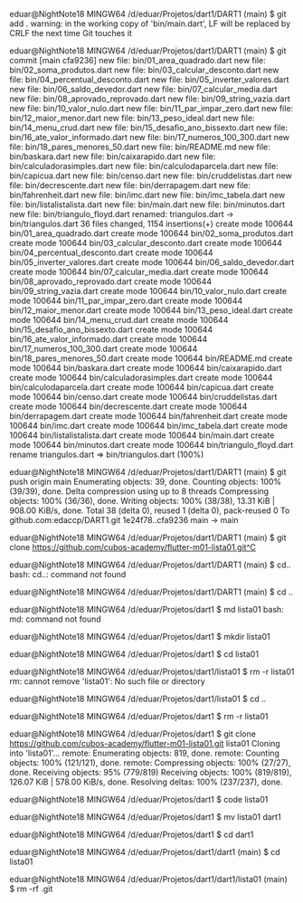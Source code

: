 
eduar@NightNote18 MINGW64 /d/eduar/Projetos/dart1/DART1 (main)
$ git add .
warning: in the working copy of 'bin/main.dart', LF will be replaced by CRLF the next time Git touches it

eduar@NightNote18 MINGW64 /d/eduar/Projetos/dart1/DART1 (main)
$ git commit
[main cfa9236]  new file:   bin/01_area_quadrado.dart   new file:   bin/02_soma_produtos.dart   new file:   bin/03_calcular_desconto.dart     new file:   bin/04_percentual_desconto.dart     new file:   bin/05_inverter_valores.dart      new file:   bin/06_saldo_devedor.dart   new file:   bin/07_calcular_media.dart        new file:   bin/08_aprovado_reprovado.dart      new file:   bin/09_string_vazia.dart new file:   bin/10_valor_nulo.dart       new file:   bin/11_par_impar_zero.dart  new file:   bin/12_maior_menor.dart   new file:   bin/13_peso_ideal.dart      new file:   bin/14_menu_crud.dart       new file:   bin/15_desafio_ano_bissexto.dart  new file:   bin/16_ate_valor_informado.dart     new file:   bin/17_numeros_100_300.dart       new file:   bin/18_pares_menores_50.dart        new file:   bin/README.md     new file:   bin/baskara.dart    new file:   bin/caixarapido.dart        new file:   bin/calculadorasimples.dart       new file:   bin/calculodaparcela.dart   new file:   bin/capicua.dart    new file:   bin/censo.dart    new file:   bin/cruddelistas.dart       new file:   bin/decrescente.dart     new file:   bin/derrapagem.dart  new file:   bin/fahrenheit.dart         new file:   bin/imc.dart     new file:   bin/imc_tabela.dart  new file:   bin/listalistalista.dart    new file:   bin/main.dart    new file:   bin/minutos.dart     new file:   bin/triangulo_floyd.dart    renamed:    triangulos.dart -> bin/triangulos.dart
 36 files changed, 1154 insertions(+)
 create mode 100644 bin/01_area_quadrado.dart
 create mode 100644 bin/02_soma_produtos.dart
 create mode 100644 bin/03_calcular_desconto.dart
 create mode 100644 bin/04_percentual_desconto.dart
 create mode 100644 bin/05_inverter_valores.dart
 create mode 100644 bin/06_saldo_devedor.dart
 create mode 100644 bin/07_calcular_media.dart
 create mode 100644 bin/08_aprovado_reprovado.dart
 create mode 100644 bin/09_string_vazia.dart
 create mode 100644 bin/10_valor_nulo.dart
 create mode 100644 bin/11_par_impar_zero.dart
 create mode 100644 bin/12_maior_menor.dart
 create mode 100644 bin/13_peso_ideal.dart
 create mode 100644 bin/14_menu_crud.dart
 create mode 100644 bin/15_desafio_ano_bissexto.dart
 create mode 100644 bin/16_ate_valor_informado.dart
 create mode 100644 bin/17_numeros_100_300.dart
 create mode 100644 bin/18_pares_menores_50.dart
 create mode 100644 bin/README.md
 create mode 100644 bin/baskara.dart
 create mode 100644 bin/caixarapido.dart
 create mode 100644 bin/calculadorasimples.dart
 create mode 100644 bin/calculodaparcela.dart
 create mode 100644 bin/capicua.dart
 create mode 100644 bin/censo.dart
 create mode 100644 bin/cruddelistas.dart
 create mode 100644 bin/decrescente.dart
 create mode 100644 bin/derrapagem.dart
 create mode 100644 bin/fahrenheit.dart
 create mode 100644 bin/imc.dart
 create mode 100644 bin/imc_tabela.dart
 create mode 100644 bin/listalistalista.dart
 create mode 100644 bin/main.dart
 create mode 100644 bin/minutos.dart
 create mode 100644 bin/triangulo_floyd.dart
 rename triangulos.dart => bin/triangulos.dart (100%)

eduar@NightNote18 MINGW64 /d/eduar/Projetos/dart1/DART1 (main)
$ git push origin main
Enumerating objects: 39, done.
Counting objects: 100% (39/39), done.
Delta compression using up to 8 threads
Compressing objects: 100% (36/36), done.
Writing objects: 100% (38/38), 13.31 KiB | 908.00 KiB/s, done.
Total 38 (delta 0), reused 1 (delta 0), pack-reused 0
To github.com:edaccp/DART1.git
   1e24f78..cfa9236  main -> main

eduar@NightNote18 MINGW64 /d/eduar/Projetos/dart1/DART1 (main)
$ git clone https://github.com/cubos-academy/flutter-m01-lista01.git^C

eduar@NightNote18 MINGW64 /d/eduar/Projetos/dart1/DART1 (main)
$ cd..
bash: cd..: command not found

eduar@NightNote18 MINGW64 /d/eduar/Projetos/dart1/DART1 (main)
$ cd ..

eduar@NightNote18 MINGW64 /d/eduar/Projetos/dart1
$ md lista01
bash: md: command not found

eduar@NightNote18 MINGW64 /d/eduar/Projetos/dart1
$ mkdir lista01

eduar@NightNote18 MINGW64 /d/eduar/Projetos/dart1
$ cd lista01

eduar@NightNote18 MINGW64 /d/eduar/Projetos/dart1/lista01
$ rm -r lista01
rm: cannot remove 'lista01': No such file or directory

eduar@NightNote18 MINGW64 /d/eduar/Projetos/dart1/lista01
$ cd ..

eduar@NightNote18 MINGW64 /d/eduar/Projetos/dart1
$ rm -r lista01

eduar@NightNote18 MINGW64 /d/eduar/Projetos/dart1
$ git clone https://github.com/cubos-academy/flutter-m01-lista01.git lista01
Cloning into 'lista01'...
remote: Enumerating objects: 819, done.
remote: Counting objects: 100% (121/121), done.
remote: Compressing objects: 100% (27/27), done.
Receiving objects:  95% (779/819)
Receiving objects: 100% (819/819), 126.07 KiB | 578.00 KiB/s, done.
Resolving deltas: 100% (237/237), done.

eduar@NightNote18 MINGW64 /d/eduar/Projetos/dart1
$ code lista01

eduar@NightNote18 MINGW64 /d/eduar/Projetos/dart1
$ mv lista01 dart1

eduar@NightNote18 MINGW64 /d/eduar/Projetos/dart1
$ cd dart1

eduar@NightNote18 MINGW64 /d/eduar/Projetos/dart1/dart1 (main)
$ cd lista01

eduar@NightNote18 MINGW64 /d/eduar/Projetos/dart1/dart1/lista01 (main)
$ rm -rf .git